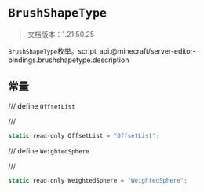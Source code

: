 # `BrushShapeType`

> 文档版本：1.21.50.25

`BrushShapeType`枚举。script_api.@minecraft/server-editor-bindings.brushshapetype.description

## 常量

/// define
`OffsetList`


///

```js
static read-only OffsetList = "OffsetList";
```


/// define
`WeightedSphere`


///

```js
static read-only WeightedSphere = "WeightedSphere";
```

